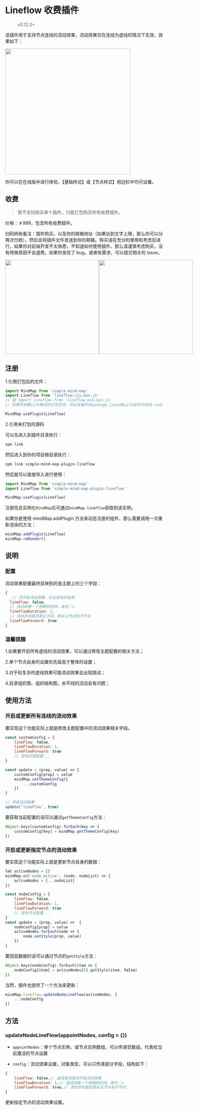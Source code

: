# Lineflow 收费插件

> v0.12.2+

该插件用于支持节点连线的流动效果，流动效果仅在连线为虚线的情况下生效，效果如下：

<img src="../assets/img/lineflow.gif" style="width: 400px" />

你可以在在线版中进行体验，【基础样式】或【节点样式】侧边栏中均可设置。

## 收费

> 暂不支持购买单个插件，只能打包购买所有收费插件。

价格：￥999，包含所有收费插件。

扫码转账备注：插件购买。以及你的邮箱地址（如果达到文字上限，那么你可以分两次付款），然后会将插件文件发送到你的邮箱。购买请在充分的使用和考虑后进行，如果你对前端开发不太熟悉，不知道如何使用插件，那么请谨慎考虑购买，没有特殊原因不会退费。如果你发现了 bug，或者有需求，可以提交相关的 issue。

<p style="display:flex;align-items: flex-end;">

<img src="../assets/img/alipay.jpg" style="width: 300px" />
<img src="../assets/img/wechat.jpg" style="width: 300px" />

</p>

## 注册

1.引用打包后的文件：

```js
import MindMap from 'simple-mind-map'
import Lineflow from 'lineflow.cjs.min.js'
// 或 import Lineflow from 'lineflow.esm.min.js'
// 如果你想要iife格式的打包文件，可以在插件的package.json的build命令中添加：esbuild ./index.js --bundle --minify --external:buffer --format=iife --outfile=./dist/xxx.iife.min.js --global-name=xxx，然后再执行一次npm run build即可生成

MindMap.usePlugin(Lineflow)
```

2.引用未打包的源码

可以先进入到插件目录执行：

```bash
npm link
```

然后进入到你的项目根目录执行：

```bash
npm link simple-mind-map-plugin-lineflow
```

然后就可以直接导入进行使用：

```js
import MindMap from 'simple-mind-map'
import Lineflow from 'simple-mind-map-plugin-lineflow'

MindMap.usePlugin(Lineflow)
```

注册完且实例化`MindMap`后可通过`mindMap.lineflow`获取到该实例。

如果你是使用 mindMap.addPlugin 方法来动态注册的组件，那么需要调用一次重新渲染的方法：

```js
mindMap.addPlugin(Lineflow)
mindMap.reRender()
```

## 说明

### 配置

流动效果配置最终反映到的是主题上的三个字段：

```js
{
   // 否开启流动效果，仅在虚线时有效
  lineFlow: false,
  // 流动效果一个周期的时间，单位：s
  lineFlowDuration: 1,
  // 流动方向是否是正方向，即从父节点到子节点
  lineFlowForward: true
}
```

### 温馨提醒

1.如果要开启所有虚线的流动效果，可以通过修改主题配置的相关方法；

2.单个节点自身的设置优先级高于整体的设置；

3.对于较复杂的虚线效果可能流动效果会出现跳动；

4.目录组织图、组织结构图，水平线的流动会有问题；

## 使用方法

### 开启或更新所有连线的流动效果

要实现这个功能实际上就是修改主题配置中的流动效果相关字段。

```js
const customConfig = {
    lineFlow: false,
    lineFlowDuration: 1,
    lineFlowForward: true
    // 其他主题配置...
}

const update = (prop, value) => {
    customConfig[prop] = value
    mindMap.setThemeConfig({
        ...customConfig
    })
}

// 开启流动效果
update('lineFlow', true)
```

要获取当前配置的话可以通过`getThemeConfig`方法：

```js
Object.keys(customConfig).forEach(key => {
    customConfig[key] = mindMap.getThemeConfig(key)
})
```

### 开启或更新指定节点的流动效果

要实现这个功能实际上就是更新节点自身的数据：

```js
let activeNodes = []
mindMap.on('node_active', (node, nodeList) => {
    activeNodes = [...nodeList]
})

const nodeConfig = {
    lineFlow: false,
    lineFlowDuration: 1,
    lineFlowForward: true
    // 其他节点配置...
}
const update = (prop, value) =>  {
    nodeConfig[prop] = value
    activeNodes.forEach(node => {
        node.setStyle(prop, value)
    })
}
```

要回显数据的话可以通过节点的`getStyle`方法：

```js
Object.keys(nodeConfig).forEach(item => {
    nodeConfig[item] = activeNodes[0].getStyle(item, false)
})
```

当然，插件也提供了一个方法来更新：

```js
mindMap.lineflow.updateNodeLineFlow(activeNodes, {
    ...nodeConfig
})
```

## 方法

### updateNodeLineFlow(appointNodes, config = {})

- `appointNodes`：单个节点实例，或节点实例数组，可以传递空数组，代表给当前激活的节点设置

- `config`：流动效果设置，对象类型，可以只传递部分字段，结构如下：

```js
{
    lineFlow: false,// 虚线连线是否开启流动效果
    lineFlowDuration: 1,// 连线动画一个周期的时间，单位：s
    lineFlowForward: true,// 流动方向是否是从父节点到子节点
}
```

更新指定节点的流动效果设置。